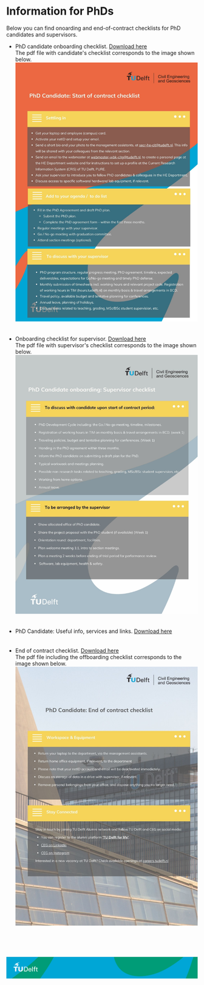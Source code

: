 # Information for PhDs 

Below you can find onoarding and end-of-contract checklists for PhD candidates and supervisors.

- PhD candidate onboarding checklist. [Download here](./Appendices/candidate_checklist.pdf)   <br>
  The pdf file with candidate's checklist corresponds to the image shown below.
  <br>
  ![](./Appendices/candidate_checklist.jpg)
  <br>
  <br>
  <br>
- Onboarding checklist for supervisor. [Download here](./Appendices/supervisor_checklist.pdf) <!-- Note: this file is also referenced in the hiring of PhD/Postdocs, step 4.2 -->   <br>
  The pdf file with supervisor's checklist corresponds to the image shown below.
  <br>
  ![](./Appendices/supervisor_checklist.jpg)
  <br>
  <br>
  <br>
- PhD Candidate: Useful info, services and links. [Download here](./Appendices/phd_useful_info.pdf)
  <br>
  <br>
  <br>
- End of contract checklist. [Download here](./Appendices/offboarding_checklist.pdf)   <br>
  The pdf file including the offboarding checklist corresponds to the image shown below.
  <br>
  ![](./Appendices/offboarding_checklist.jpg)
 <br>
 <br> 
 <br>

![footer](../../figures/footer-tudelft.jpg)

